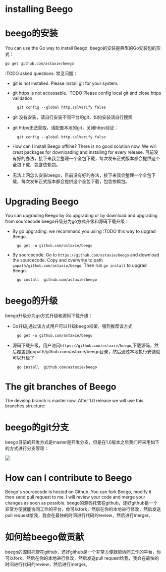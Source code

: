 # installing Beego
# beego的安装
You can use the Go way to install Beego:
beego的安装是典型的Go安装包的形式：

	go get github.com/astaxie/beego

:TODO asked questions:
常见问题：

- git is not installed. Please install git for your system.
- git https is not accessable. :TODO Please config local git and close
  https validation.

		git config --global http.sslVerify false

- git 没有安装，请自行安装不同平台的git，如何安装请自行搜索
- git https无法获取，请配置本地的git，关闭https验证：

		git config --global http.sslVerify false

- How can I install Beego offline? There is no good solution now. We will creat packages for downloading and installing for every release. 目前没有好的办法，接下来我会整理一个全包下载，每次发布正式版本都会提供这个全包下载，包含依赖包。

- 无法上网怎么安装beego，目前没有好的办法，接下来我会整理一个全包下载，每次发布正式版本都会提供这个全包下载，包含依赖包。

# Upgrading Beego
You can upgrading Beego by Go upgrading or by download and upgrading from sourcecode
beego升级分为go方式升级和源码下载升级：

- By go upgrading: we recommand you using :TODO this way to upgrad Beego.

		go get -u github.com/astaxie/beego
		
- By sourcecode: Go to `https://github.com/astaxie/beego` and download the sourcecode. Copy and overwrite to path `gopath/github.com/astaxie/beego`. Then run `go install` to upgrad Beego.

		go install 	github.com/astaxie/beego	



# beego的升级
beego升级分为go方式升级和源码下载升级：

- Go升级,通过该方式用户可以升级beego框架，强烈推荐该方式

		go get -u github.com/astaxie/beego
		
- 源码下载升级，用户访问`https://github.com/astaxie/beego`,下载源码，然后覆盖到gopath/github.com/astaxie/beego目录，然后通过本地执行安装就可以升级了

		go install 	github.com/astaxie/beego	


# The git branches of Beego
The develop branch is master now. After 1.0 release we will use this
branches structure:

# beego的git分支
beego目前的开发方式是master是开发分支，但是在1.0版本之后我们将采用如下的方式进行分支管理：

![](images/git-branch-1.png)


# How can I contribute to Beego
Beego's sourcecode is hosted on Github. You can fork Beego, modify
it then send pull request to me. I will review your code and merge your
changes as soon as possible.
  beego的源码托管在github，还好github是一个非常方便就能协同工作的平台，你可以fork，然后在你的本地进行修改，然后发送pull request给我，我会在最快的时间进行代码的review，然后进行merger。


# 如何给beego做贡献
beego的源码托管在github，还好github是一个非常方便就能协同工作的平台，你可以fork，然后在你的本地进行修改，然后发送pull request给我，我会在最快的时间进行代码的review，然后进行merger。
